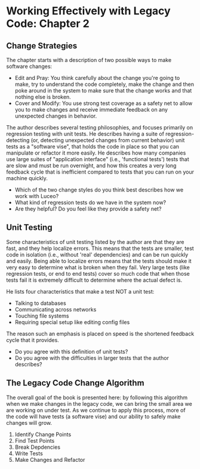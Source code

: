 Working Effectively with Legacy Code: Chapter 2
===============================================
Change Strategies
-----------------
The chapter starts with a description of two possible ways to make software changes:
- Edit and Pray: You think carefully about the change you're going to make, try to understand the code completely, make the change and then poke around in the system to make sure that the change works and that nothing else is broken.
- Cover and Modify:  You use strong test coverage as a safety net to allow you to make changes and receive immediate feedback on any unexpected changes in behavior.

The author describes several testing philosophies, and focuses primarily on regression testing with unit tests.  He describes having a suite of regression-detecting (or, detecting unexpected changes from current behavior) unit tests as a "software vise", that holds the code in place so that you can manipulate or refactor it more easily.  He describes how many companies use large suites of "application interface" (i.e., 'functional tests') tests that are slow and must be run overnight, and how this creates a very long feedback cycle that is inefficient compared to tests that you can run on your machine quickly.

- Which of the two change styles do you think best describes how we work with Luceo?
- What kind of regression tests do we have in the system now?
- Are they helpful?  Do you feel like they provide a safety net?

Unit Testing
------------
Some characteristics of unit testing listed by the author are that they are fast, and they help localize errors.  This means that the tests are smaller, test code in isolation (i.e., without 'real' dependencies) and can be run quickly and easily.  Being able to localize errors means that the tests should make it very easy to determine what is broken when they fail.  Very large tests (like regression tests, or end to end tests) cover so much code that when those tests fail it is extremely difficult to determine where the actual defect is.

He lists four characteristics that make a test NOT a unit test:
- Talking to databases
- Communicating across networks
- Touching file systems
- Requiring special setup like editing config files

The reason such an emphasis is placed on speed is the shortened feedback cycle that it provides.

- Do you agree with this definition of unit tests?
- Do you agree with the difficulties in larger tests that the author describes?

The Legacy Code Change Algorithm
--------------------------------
The overall goal of the book is presented here:  by following this algorithm when we make changes in the legacy code, we can bring the small area we are working on under test.  As we continue to apply this process, more of the code will have tests (a software vise) and our ability to safely make changes will grow.

1.  Identify Change Points
2.  Find Test Points
3.  Break Depdencies
4.  Write Tests
5.  Make Changes and Refactor

